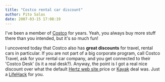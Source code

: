 ```yaml
---
title: "Costco rental car discount"
author: Pito Salas
date: 2007-03-15 17:08:19
---
```



I've been a member of [Costco](<http://www.costco.com/>) for years. Yeah, you
always buy more stuff there than you intended, but it's so much fun!

I uncovered today that Costco also has **great discounts** for travel, rental
cars in particular. If you are not part of a big corporate program, call
Costco Travel, ask for your rental car company, and you get connected to their
'Costco Desk' (is it a real desk?). Anyway, the point is I got a real nice
discount over what the default [Hertz web site ](<http://www.hertz.com>)price
or [Kayak](<http://www.kayak.com>) deal was. Just a
[LifeHack](<http://www.lifehacker.com/>) for you.


